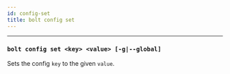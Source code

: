 ```yaml
---
id: config-set
title: bolt config set
---
```


---

### **`bolt config set <key> <value> [-g|--global]`**

Sets the config `key` to the given `value`.
